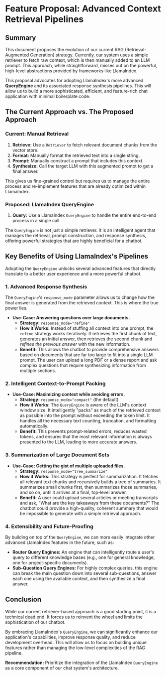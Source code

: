 # Feature Proposal: Advanced Context Retrieval Pipelines

## Summary

This document proposes the evolution of our current RAG (Retrieval-Augmented Generation) strategy. Currently, our system uses a simple retriever to fetch raw context, which is then manually added to an LLM prompt. This approach, while straightforward, misses out on the powerful, high-level abstractions provided by frameworks like LlamaIndex.

This proposal advocates for adopting LlamaIndex's more advanced **QueryEngine** and its associated response synthesis pipelines. This will allow us to build a more sophisticated, efficient, and feature-rich chat application with minimal boilerplate code.

## The Current Approach vs. The Proposed Approach

### Current: Manual Retrieval

1.  **Retrieve:** Use a `Retriever` to fetch relevant document chunks from the vector store.
2.  **Format:** Manually format the retrieved text into a single string.
3.  **Prompt:** Manually construct a prompt that includes this context.
4.  **Synthesize:** Call the target LLM with this augmented prompt to get a final answer.

This gives us fine-grained control but requires us to manage the entire process and re-implement features that are already optimized within LlamaIndex.

### Proposed: LlamaIndex QueryEngine

1.  **Query:** Use a LlamaIndex `QueryEngine` to handle the entire end-to-end process in a single call.

The `QueryEngine` is not just a simple retriever. It is an intelligent agent that manages the retrieval, prompt construction, and response synthesis, offering powerful strategies that are highly beneficial for a chatbot.

## Key Benefits of Using LlamaIndex's Pipelines

Adopting the `QueryEngine` unlocks several advanced features that directly translate to a better user experience and a more powerful chatbot.

### 1. Advanced Response Synthesis

The `QueryEngine`'s `response_mode` parameter allows us to change how the final answer is generated from the retrieved context. This is where the true power lies.

*   **Use-Case: Answering questions over large documents.**
    *   **Strategy:** `response_mode="refine"`
    *   **How it Works:** Instead of stuffing all context into one prompt, the `refine` strategy works iteratively. It retrieves the first chunk of text, generates an initial answer, then retrieves the second chunk and *refines the previous answer* with the new information.
    *   **Benefit:** This allows the chatbot to provide comprehensive answers based on documents that are far too large to fit into a single LLM prompt. The user can upload a long PDF or a dense report and ask complex questions that require synthesizing information from multiple sections.

### 2. Intelligent Context-to-Prompt Packing

*   **Use-Case: Maximizing context while avoiding errors.**
    *   **Strategy:** `response_mode="compact"` (the default)
    *   **How it Works:** The `QueryEngine` is aware of the LLM's context window size. It intelligently "packs" as much of the retrieved context as possible into the prompt without exceeding the token limit. It handles all the necessary text counting, truncation, and formatting automatically.
    *   **Benefit:** This prevents prompt-related errors, reduces wasted tokens, and ensures that the most relevant information is always presented to the LLM, leading to more accurate answers.

### 3. Summarization of Large Document Sets

*   **Use-Case: Getting the gist of multiple uploaded files.**
    *   **Strategy:** `response_mode="tree_summarize"`
    *   **How it Works:** This strategy is perfect for summarization. It fetches all relevant text chunks and recursively builds a tree of summaries. It summarizes small chunks first, then summarizes those summaries, and so on, until it arrives at a final, top-level answer.
    *   **Benefit:** A user could upload several articles or meeting transcripts and ask, "What are the key takeaways from these documents?" The chatbot could provide a high-quality, coherent summary that would be impossible to generate with a simple retrieval approach.

### 4. Extensibility and Future-Proofing

By building on top of the `QueryEngine`, we can more easily integrate other advanced LlamaIndex features in the future, such as:

*   **Router Query Engines:** An engine that can intelligently route a user's query to different knowledge bases (e.g., one for general knowledge, one for project-specific documents).
*   **Sub-Question Query Engines:** For highly complex queries, this engine can break the main question down into several sub-questions, answer each one using the available context, and then synthesize a final answer.

## Conclusion

While our current retriever-based approach is a good starting point, it is a technical dead end. It forces us to reinvent the wheel and limits the sophistication of our chatbot.

By embracing LlamaIndex's `QueryEngine`, we can significantly enhance our application's capabilities, improve response quality, and reduce development overhead. This will allow us to focus on building unique features rather than managing the low-level complexities of the RAG pipeline.

**Recommendation:** Prioritize the integration of the LlamaIndex `QueryEngine` as a core component of our chat system's architecture.
